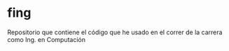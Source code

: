 # fing
Repositorio que contiene el código que he usado en el correr de la carrera como Ing. en Computación
